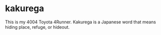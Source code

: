 # kakurega
This is my 4004 Toyota 4Runner.
Kakurega is a Japanese word that means hiding place, refuge, or hideout.
